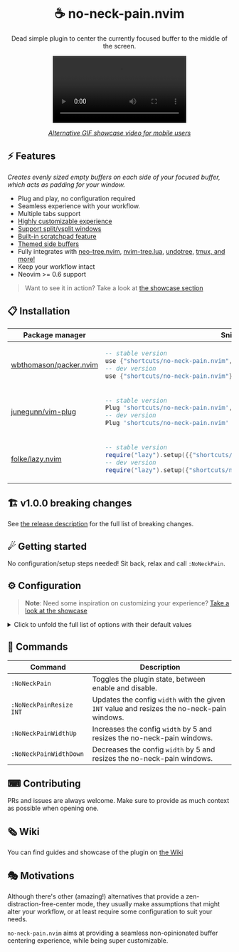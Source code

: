 <p align="center">
  <h1 align="center">☕ no-neck-pain.nvim</h2>
</p>

<p align="center">
	Dead simple plugin to center the currently focused buffer to the middle of the screen.
</p>

<div align="center">
  <video src="https://user-images.githubusercontent.com/20689156/215357783-b69f4339-a681-410f-982a-44655986f0ce.mp4"/>
</div>

<div align="center">

_[Alternative GIF showcase video for mobile users](https://github.com/shortcuts/no-neck-pain.nvim/wiki/Showcase#default-configuration-with-splitvsplit-showcase)_

</div>

## ⚡️ Features

_Creates evenly sized empty buffers on each side of your focused buffer, which acts as padding for your window._

- Plug and play, no configuration required
- Seamless experience with your workflow.
- Multiple tabs support
- [Highly customizable experience](https://github.com/shortcuts/no-neck-pain.nvim#configuration)
- [Support split/vsplit windows](https://github.com/shortcuts/no-neck-pain.nvim/wiki/Showcase#window-layout-support)
- [Built-in scratchpad feature](https://github.com/shortcuts/no-neck-pain.nvim/wiki/Showcase#side-buffer-as-scratch-pad)
- [Themed side buffers](https://github.com/shortcuts/no-neck-pain.nvim/wiki/Showcase#custom-background-color)
- Fully integrates with [neo-tree.nvim](https://github.com/nvim-neo-tree/neo-tree.nvim), [nvim-tree.lua](https://github.com/nvim-tree/nvim-tree.lua), [undotree](https://github.com/mbbill/undotree), [tmux, and more!](https://github.com/shortcuts/no-neck-pain.nvim/wiki/Showcase#window-layout-support)
- Keep your workflow intact
- Neovim >= 0.6 support

> Want to see it in action? Take a look at [the showcase section](https://github.com/shortcuts/no-neck-pain.nvim/wiki/Showcase)

## 📋 Installation

<div align="center">
<table>
<thead>
<tr>
<th>Package manager</th>
<th>Snippet</th>
</tr>
</thead>
<tbody>
<tr>
<td>

[wbthomason/packer.nvim](https://github.com/wbthomason/packer.nvim)

</td>
<td>

```lua
-- stable version
use {"shortcuts/no-neck-pain.nvim", tag = "*" }
-- dev version
use {"shortcuts/no-neck-pain.nvim"}
```

</td>
</tr>
<tr>
<td>

[junegunn/vim-plug](https://github.com/junegunn/vim-plug)

</td>
<td>

```lua
-- stable version
Plug 'shortcuts/no-neck-pain.nvim', { 'tag': '*' }
-- dev version
Plug 'shortcuts/no-neck-pain.nvim'
```

</td>
</tr>
<tr>
<td>

[folke/lazy.nvim](https://github.com/folke/lazy.nvim)

</td>
<td>

```lua
-- stable version
require("lazy").setup({{"shortcuts/no-neck-pain.nvim", version = "*"}})
-- dev version
require("lazy").setup({"shortcuts/no-neck-pain.nvim"})
```

</td>
</tr>
</tbody>
</table>
</div>

## 🏗 v1.0.0 breaking changes

See [the release description](https://github.com/shortcuts/no-neck-pain.nvim/pull/201) for the full list of breaking changes.

## ☄ Getting started

No configuration/setup steps needed! Sit back, relax and call `:NoNeckPain`.

## ⚙ Configuration

> **Note**:
> Need some inspiration on customizing your experience? [Take a look at the showcase](https://github.com/shortcuts/no-neck-pain.nvim/wiki/Showcase)

<details>
<summary>Click to unfold the full list of options with their default values</summary>

> **Note**: The options are also available in Neovim by using:
> - `:h NoNeckPain.options` to see the global plugin options.
> - `:h NoNeckPain.bufferOptions` to see the side buffer options.

```lua
require("no-neck-pain").setup({
    -- Prints useful logs about triggered events, and reasons actions are executed.
    --- @type boolean
    debug = false,
    -- The width of the focused window that will be centered. When the terminal width is less than the `width` option, the side buffers won't be created.
    --- @type integer|"textwidth"|"colorcolumn"
    width = 100,
    -- Represents the lowest width value a side buffer should be.
    -- This option can be useful when switching window size frequently, example:
    -- in full screen screen, width is 210, you define an NNP `width` of 100, which creates each side buffer with a width of 50. If you resize your terminal to the half of the screen, each side buffer would be of width 5 and thereforce might not be useful and/or add "noise" to your workflow.
    --- @type integer
    minSideBufferWidth = 10,
    -- Disables the plugin if the last valid buffer in the list have been closed.
    --- @type boolean
    disableOnLastBuffer = false,
    -- When `true`, disabling the plugin closes every other windows except the initially focused one.
    --- @type boolean
    killAllBuffersOnDisable = false,
    -- Adds autocmd (@see `:h autocmd`) which aims at automatically enabling the plugin.
    --- @type table
    autocmds = {
        -- When `true`, enables the plugin when you start Neovim.
        -- If the main window is  a side tree (e.g. NvimTree) or a dashboard, the command is delayed until it finds a valid window.
        -- The command is cleaned once it has successfuly ran once.
        --- @type boolean
        enableOnVimEnter = false,
        -- When `true`, enables the plugin when you enter a new Tab.
        -- note: it does not trigger if you come back to an existing tab, to prevent unwanted interfer with user's decisions.
        --- @type boolean
        enableOnTabEnter = false,
        -- When `true`, reloads the plugin configuration after a colorscheme change.
        --- @type boolean
        reloadOnColorSchemeChange = false,
    },
    -- Creates mappings for you to easily interact with the exposed commands.
    --- @type table
    mappings = {
        -- When `true`, creates all the mappings that are not set to `false`.
        --- @type boolean
        enabled = false,
        -- Sets a global mapping to Neovim, which allows you to toggle the plugin.
        -- When `false`, the mapping is not created.
        --- @type string
        toggle = "<Leader>np",
        -- Sets a global mapping to Neovim, which allows you to increase the width (+5) of the main window.
        -- When `false`, the mapping is not created.
        --- @type string
        widthUp = "<Leader>n=",
        -- Sets a global mapping to Neovim, which allows you to decrease the width (-5) of the main window.
        -- When `false`, the mapping is not created.
        --- @type string
        widthDown = "<Leader>n-",
        -- Sets a global mapping to Neovim, which allows you to toggle the scratchpad feature.
        -- When `false`, the mapping is not created.
        --- @type string
        scratchPad = "<Leader>ns",
    },
    --- Common options that are set to both side buffers.
    --- See |NoNeckPain.bufferOptions| for option scoped to the `left` and/or `right` buffer.
    --- @type table
    buffers = {
        -- When `true`, the side buffers will be named `no-neck-pain-left` and `no-neck-pain-right` respectively.
        --- @type boolean
        setNames = false,
        -- Leverages the side buffers as notepads, which work like any Neovim buffer and automatically saves its content at the given `location`.
        -- note: quitting an unsaved scratchpad buffer is non-blocking, and the content is still saved.
        --- see |NoNeckPain.bufferOptionsScratchpad|
        scratchPad = NoNeckPain.bufferOptionsScratchpad,
        -- colors to apply to both side buffers, for buffer scopped options @see |NoNeckPain.bufferOptions|
        --- see |NoNeckPain.bufferOptionsColors|
        colors = NoNeckPain.bufferOptionsColors,
        -- Vim buffer-scoped options: any `vim.bo` options is accepted here.
        --- @see NoNeckPain.bufferOptionsBo `:h NoNeckPain.bufferOptionsBo`
        bo = NoNeckPain.bufferOptionsBo,
        -- Vim window-scoped options: any `vim.wo` options is accepted here.
        --- @see NoNeckPain.bufferOptionsWo `:h NoNeckPain.bufferOptionsWo`
        wo = NoNeckPain.bufferOptionsWo,
        --- Options applied to the `left` buffer, options defined here overrides the `buffers` ones.
        --- @see NoNeckPain.bufferOptions `:h NoNeckPain.bufferOptions`
        left = NoNeckPain.bufferOptions,
        --- Options applied to the `right` buffer, options defined here overrides the `buffers` ones.
        --- @see NoNeckPain.bufferOptions `:h NoNeckPain.bufferOptions`
        right = NoNeckPain.bufferOptions,
    },
    -- Supported integrations that might clash with `no-neck-pain.nvim`'s behavior.
    --- @type table
    integrations = {
        -- By default, if NvimTree is open, we will close it and reopen it when enabling the plugin,
        -- this prevents having the side buffers wrongly positioned.
        -- @link https://github.com/nvim-tree/nvim-tree.lua
        --- @type table
        NvimTree = {
            -- The position of the tree.
            --- @type "left"|"right"
            position = "left",
            -- When `true`, if the tree was opened before enabling the plugin, we will reopen it.
            --- @type boolean
            reopen = true,
        },
        -- By default, if NeoTree is open, we will close it and reopen it when enabling the plugin,
        -- this prevents having the side buffers wrongly positioned.
        -- @link https://github.com/nvim-neo-tree/neo-tree.nvim
        NeoTree = {
            -- The position of the tree.
            --- @type "left"|"right"
            position = "left",
            -- When `true`, if the tree was opened before enabling the plugin, we will reopen it.
            reopen = true,
        },
        -- @link https://github.com/mbbill/undotree
        undotree = {
            -- The position of the tree.
            --- @type "left"|"right"
            position = "left",
        },
    },
})

NoNeckPain.bufferOptions = {
    -- When `false`, the buffer won't be created.
    --- @type boolean
    enabled = true,
    --- @see NoNeckPain.bufferOptionsColors `:h NoNeckPain.bufferOptionsColors`
    colors = NoNeckPain.bufferOptionsColors,
    --- @see NoNeckPain.bufferOptionsBo `:h NoNeckPain.bufferOptionsBo`
    bo = NoNeckPain.bufferOptionsBo,
    --- @see NoNeckPain.bufferOptionsWo `:h NoNeckPain.bufferOptionsWo`
    wo = NoNeckPain.bufferOptionsWo,
    --- @see NoNeckPain.bufferOptionsScratchpad `:h NoNeckPain.bufferOptionsScratchpad`
    scratchPad = NoNeckPain.bufferOptionsScratchpad,
}

NoNeckPain.bufferOptionsWo = {
    --- @type boolean
    cursorline = false,
    --- @type boolean
    cursorcolumn = false,
    --- @type string
    colorcolumn = "0",
    --- @type boolean
    number = false,
    --- @type boolean
    relativenumber = false,
    --- @type boolean
    foldenable = false,
    --- @type boolean
    list = false,
    --- @type boolean
    wrap = true,
    --- @type boolean
    linebreak = true,
}

NoNeckPain.bufferOptionsBo = {
    --- @type string
    filetype = "no-neck-pain",
    --- @type string
    buftype = "nofile",
    --- @type string
    bufhidden = "hide",
    --- @type boolean
    buflisted = false,
    --- @type boolean
    swapfile = false,
}

--- NoNeckPain's scratchpad buffer options.
---
--- Leverages the side buffers as notepads, which work like any Neovim buffer and automatically saves its content at the given `location`.
--- note: quitting an unsaved scratchpad buffer is non-blocking, and the content is still saved.
---
---@type table
---Default values:
---@eval return MiniDoc.afterlines_to_code(MiniDoc.current.eval_section)
NoNeckPain.bufferOptionsScratchpad = {
    -- When `true`, automatically sets the following options to the side buffers:
    -- - `autowriteall`
    -- - `autoread`.
    --- @type boolean
    enabled = false,
    -- The name of the generated file. See `location` for more information.
    --- @type string
    --- @example: `no-neck-pain-left.norg`
    fileName = "no-neck-pain",
    -- By default, files are saved at the same location as the current Neovim session.
    -- note: filetype is defaulted to `norg` (https://github.com/nvim-neorg/neorg), but can be changed in `buffers.bo.filetype` or |NoNeckPain.bufferOptions| for option scoped to the `left` and/or `right` buffer.
    --- @type string?
    --- @example: `no-neck-pain-left.norg`
    location = nil,
}

NoNeckPain.bufferOptionsColors = {
    -- Hexadecimal color code to override the current background color of the buffer. (e.g. #24273A)
    -- Transparent backgrounds are supported by default.
    --- @type string?
    background = nil,
    -- Brighten (positive) or darken (negative) the side buffers background color. Accepted values are [-1..1].
    --- @type integer
    blend = 0,
    -- Hexadecimal color code to override the current text color of the buffer. (e.g. #7480c2)
    --- @type string?
    text = nil,
}
```

</details>

## 🧰 Commands

|   Command   |         Description        |
|-------------|----------------------------|
|`:NoNeckPain`| Toggles the plugin state, between enable and disable. |
|`:NoNeckPainResize INT`| Updates the config `width` with the given `INT` value and resizes the no-neck-pain windows. |
|`:NoNeckPainWidthUp`| Increases the config `width` by 5 and resizes the no-neck-pain windows. |
|`:NoNeckPainWidthDown`| Decreases the config `width` by 5 and resizes the no-neck-pain windows. |

## ⌨ Contributing

PRs and issues are always welcome. Make sure to provide as much context as possible when opening one.

## 🗞 Wiki

You can find guides and showcase of the plugin on [the Wiki](https://github.com/shortcuts/no-neck-pain.nvim/wiki)

## 🎭 Motivations

Although there's other (amazing!) alternatives that provide a zen-distraction-free-center mode, they usually make assumptions that might alter your workflow, or at least require some configuration to suit your needs.

`no-neck-pain.nvim` aims at providing a seamless non-opinionated buffer centering experience, while being super customizable.
